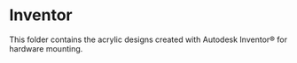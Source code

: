 # Inventor
This folder contains the acrylic designs created with Autodesk Inventor® for hardware mounting.